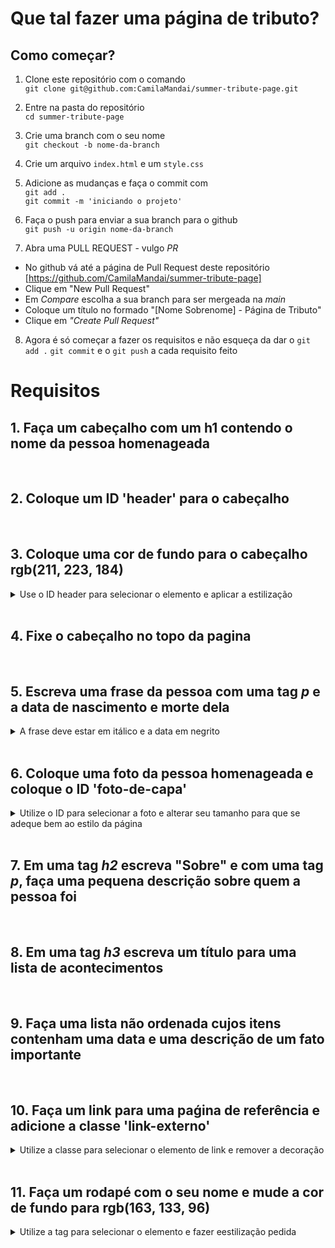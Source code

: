 # Que tal fazer uma página de tributo?

## Como começar?
 1. Clone este repositório com o comando <br>
`git clone git@github.com:CamilaMandai/summer-tribute-page.git`

 2. Entre na pasta do repositório <br>
`cd summer-tribute-page`

 3. Crie uma branch com o seu nome <br>
`git checkout -b nome-da-branch`

 4. Crie um arquivo `index.html` e um `style.css`

 5. Adicione as mudanças e faça o commit com <br>
 `git add .` <br>
 `git commit -m 'iniciando o projeto'`

 6. Faça o push para enviar a sua branch para o github <br>
 `git push -u origin nome-da-branch`

 7. Abra uma PULL REQUEST - vulgo _PR_ 
 - No github vá até a página de Pull Request deste repositório [https://github.com/CamilaMandai/summer-tribute-page]
 - Clique em "New Pull Request"
 - Em _Compare_ escolha a sua branch para ser mergeada na _main_
 - Coloque um título no formado "[Nome Sobrenome] - Página de Tributo"
 - Clique em _"Create Pull Request"_

8. Agora é só começar a fazer os requisitos e não esqueça da dar o `git add .` `git commit` e o `git push` a cada requisito feito

# Requisitos

## 1. Faça um cabeçalho com um h1 contendo o nome da pessoa homenageada
<br>

## 2. Coloque um ID 'header' para o cabeçalho
<br>

## 3. Coloque uma cor de fundo para o cabeçalho rgb(211, 223, 184)
<details>
<summary>
Use o ID header para selecionar o elemento e aplicar a estilização
</summary>
</details>
<br>

## 4. Fixe o cabeçalho no topo da pagina
<br>

## 5. Escreva uma frase da pessoa com uma tag _p_ e a data de nascimento e morte dela
<details><summary>A frase deve estar em itálico e a data em negrito</summary></details>
<br>

## 6. Coloque uma foto da pessoa homenageada e coloque o ID 'foto-de-capa'
<details><summary>Utilize o ID para selecionar a foto e alterar seu tamanho para que se adeque bem ao estilo da página</summary></details>
<br>

## 7. Em uma tag _h2_ escreva "Sobre" e com uma tag _p_, faça uma pequena descrição sobre quem a pessoa foi
<br>

## 8. Em uma tag _h3_ escreva um título para uma lista de acontecimentos
<br>

## 9. Faça uma lista não ordenada cujos itens contenham uma data e uma descrição de um fato importante
<br>

## 10. Faça um link para uma paǵina de referência e adicione a classe 'link-externo'
<details><summary>Utilize a classe para selecionar o elemento de link e remover a decoração</summary></details>

<br>

## 11. Faça um rodapé com o seu nome e mude a cor de fundo para rgb(163, 133, 96)
<details><summary>Utilize a tag para selecionar o elemento e fazer eestilização pedida</summary></details>

<br>